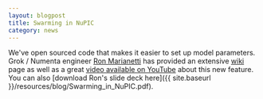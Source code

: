 ```yaml
---
layout: blogpost
title: Swarming in NuPIC
category: news
---
```


We've open sourced code that makes it easier to set up model parameters. Grok / Numenta engineer [Ron Marianetti](https://github.com/rmarianetti) has provided an extensive [wiki](https://github.com/numenta/nupic/wiki/Running-Swarms) page as well as a great <a href="http://www.youtube.com/watch?v=xYPKjKQ4YZ0" rel="prettyPhoto" title="Swarming in NuPIC Video">video available on YouTube</a> about this new feature. You can also [download Ron's slide deck here]({{ site.baseurl }}/resources/blog/Swarming_in_NuPIC.pdf).

